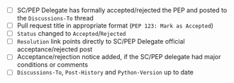 <!--
You can help complete the following checklist yourself if you like
by ticking any boxes you're sure about, like this: [x]

If you're unsure about anything, just leave it blank and we'll take a look.
-->

* [ ] SC/PEP Delegate has formally accepted/rejected the PEP and posted to the ``Discussions-To`` thread
* [ ] Pull request title in appropriate format (``PEP 123: Mark as Accepted``)
* [ ] ``Status`` changed to ``Accepted``/``Rejected``
* [ ] ``Resolution`` link points directly to SC/PEP Delegate official acceptance/rejected post
* [ ] Acceptance/rejection notice added, if the SC/PEP delegate had major conditions or comments
* [ ] ``Discussions-To``, ``Post-History`` and ``Python-Version`` up to date
